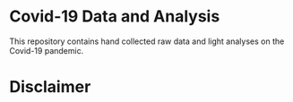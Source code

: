 # Covid-19 Data and Analysis
This repository contains hand collected raw data and light analyses on the Covid-19 pandemic.

# Disclaimer

